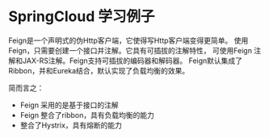 # SpringCloud 学习例子

Feign是一个声明式的伪Http客户端，它使得写Http客户端变得更简单。
使用Feign，只需要创建一个接口并注解。它具有可插拔的注解特性，
可使用Feign 注解和JAX-RS注解。Feign支持可插拔的编码器和解码器。
Feign默认集成了Ribbon，并和Eureka结合，默认实现了负载均衡的效果。

简而言之：

- Feign 采用的是基于接口的注解
- Feign 整合了ribbon，具有负载均衡的能力
- 整合了Hystrix，具有熔断的能力
